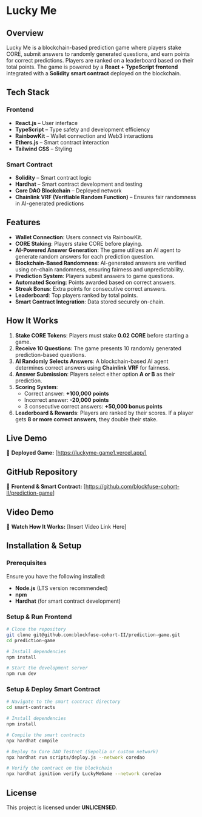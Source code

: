 # Lucky Me

## Overview
Lucky Me is a blockchain-based prediction game where players stake CORE, submit answers to randomly generated questions, and earn points for correct predictions. Players are ranked on a leaderboard based on their total points. The game is powered by a **React + TypeScript frontend** integrated with a **Solidity smart contract** deployed on the blockchain.

## Tech Stack
### Frontend
- **React.js** – User interface
- **TypeScript** – Type safety and development efficiency
- **RainbowKit** – Wallet connection and Web3 interactions
- **Ethers.js** – Smart contract interaction
- **Tailwind CSS** – Styling

### Smart Contract
- **Solidity** – Smart contract logic
- **Hardhat** – Smart contract development and testing
- **Core DAO Blockchain** – Deployed network
- **Chainlink VRF (Verifiable Random Function)** – Ensures fair randomness in AI-generated predictions

## Features
- **Wallet Connection**: Users connect via RainbowKit.
- **CORE Staking**: Players stake CORE before playing.
- **AI-Powered Answer Generation**: The game utilizes an AI agent to generate random answers for each prediction question.
- **Blockchain-Based Randomness**: AI-generated answers are verified using on-chain randomness, ensuring fairness and unpredictability.
- **Prediction System**: Players submit answers to game questions.
- **Automated Scoring**: Points awarded based on correct answers.
- **Streak Bonus**: Extra points for consecutive correct answers.
- **Leaderboard**: Top players ranked by total points.
- **Smart Contract Integration**: Data stored securely on-chain.

## How It Works
1. **Stake CORE Tokens**: Players must stake **0.02 CORE** before starting a game.
2. **Receive 10 Questions**: The game presents 10 randomly generated prediction-based questions.
3. **AI Randomly Selects Answers**: A blockchain-based AI agent determines correct answers using **Chainlink VRF** for fairness.
4. **Answer Submission**: Players select either option **A or B** as their prediction.
5. **Scoring System**:
   - Correct answer: **+100,000 points**
   - Incorrect answer: **-20,000 points**
   - 3 consecutive correct answers: **+50,000 bonus points**
6. **Leaderboard & Rewards**: Players are ranked by their scores. If a player gets **8 or more correct answers**, they double their stake.

## Live Demo
🔗 **Deployed Game:** [https://luckyme-game1.vercel.app/]

## GitHub Repository
📂 **Frontend & Smart Contract:** [https://github.com/blockfuse-cohort-II/prediction-game]

## Video Demo
🎥 **Watch How It Works:** [Insert Video Link Here]

## Installation & Setup
### Prerequisites
Ensure you have the following installed:
- **Node.js** (LTS version recommended)
- **npm**
- **Hardhat** (for smart contract development)

### Setup & Run Frontend
```sh
# Clone the repository
git clone git@github.com:blockfuse-cohort-II/prediction-game.git
cd prediction-game

# Install dependencies
npm install

# Start the development server
npm run dev
```

### Setup & Deploy Smart Contract
```sh
# Navigate to the smart contract directory
cd smart-contracts

# Install dependencies
npm install

# Compile the smart contracts
npx hardhat compile

# Deploy to Core DAO Testnet (Sepolia or custom network)
npx hardhat run scripts/deploy.js --network coredao

# Verify the contract on the blockchain
npx hardhat ignition verify LuckyMeGame --network coredao
```

## License
This project is licensed under **UNLICENSED**.


